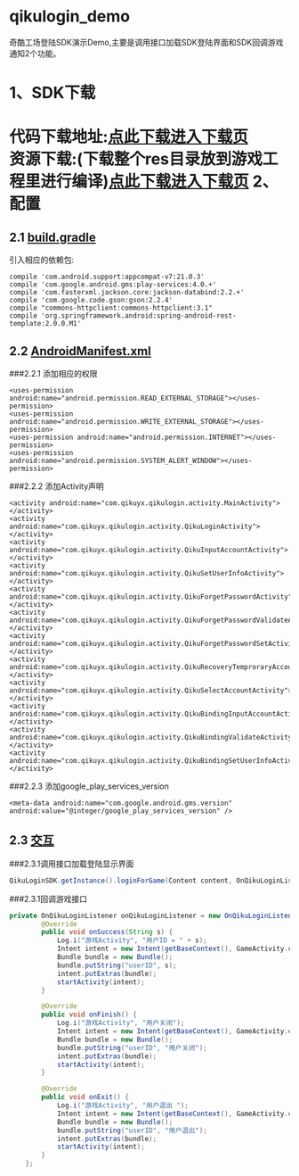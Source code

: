 # qikulogin_demo
奇酷工场登陆SDK演示Demo,主要是调用接口加载SDK登陆界面和SDK回调游戏通知2个功能。

1、SDK下载
====================
代码下载地址:<a href="https://github.com/hxchen/qikulogin_demo/blob/master/libs/" target="_blank">点此下载进入下载页</a>
<br>
资源下载:(下载整个res目录放到游戏工程里进行编译)<a href="https://github.com/hxchen/qikulogin_demo/tree/master/src/main/res" target="_blank">点此下载进入下载页</a>
2、配置
====================
2.1 <a href="https://github.com/hxchen/qikulogin_demo/blob/master/build.gradle" target="_blank">build.gradle</a>
---------------------
引入相应的依赖包:
```
compile 'com.android.support:appcompat-v7:21.0.3'
compile 'com.google.android.gms:play-services:4.0.+'
compile 'com.fasterxml.jackson.core:jackson-databind:2.2.+'
compile 'com.google.code.gson:gson:2.2.4'
compile "commons-httpclient:commons-httpclient:3.1"
compile 'org.springframework.android:spring-android-rest-template:2.0.0.M1'
```
2.2 <a href="https://github.com/hxchen/qikulogin_demo/blob/master/src/main/AndroidManifest.xml" target="_blank">AndroidManifest.xml</a>
---------------------
###2.2.1 添加相应的权限
```
<uses-permission android:name="android.permission.READ_EXTERNAL_STORAGE"></uses-permission>
<uses-permission android:name="android.permission.WRITE_EXTERNAL_STORAGE"></uses-permission>
<uses-permission android:name="android.permission.INTERNET"></uses-permission>
<uses-permission android:name="android.permission.SYSTEM_ALERT_WINDOW"></uses-permission>
```
###2.2.2 添加Activity声明
```
<activity android:name="com.qikuyx.qikulogin.activity.MainActivity"></activity>
<activity android:name="com.qikuyx.qikulogin.activity.QikuLoginActivity"></activity>
<activity android:name="com.qikuyx.qikulogin.activity.QikuInputAccountActivity"></activity>
<activity android:name="com.qikuyx.qikulogin.activity.QikuSetUserInfoActivity"></activity>
<activity android:name="com.qikuyx.qikulogin.activity.QikuForgetPasswordActivity"></activity>
<activity android:name="com.qikuyx.qikulogin.activity.QikuForgetPasswordValidateActivity"></activity>
<activity android:name="com.qikuyx.qikulogin.activity.QikuForgetPasswordSetActivity"></activity>
<activity android:name="com.qikuyx.qikulogin.activity.QikuRecoveryTemproraryAccountActivity"></activity>
<activity android:name="com.qikuyx.qikulogin.activity.QikuSelectAccountActivity"></activity>
<activity android:name="com.qikuyx.qikulogin.activity.QikuBindingInputAccountActivity"></activity>
<activity android:name="com.qikuyx.qikulogin.activity.QikuBindingValidateActivity"></activity>
<activity android:name="com.qikuyx.qikulogin.activity.QikuBindingSetUserInfoActivity"></activity>
```
###2.2.3 添加google_play_services_version
```
<meta-data android:name="com.google.android.gms.version" android:value="@integer/google_play_services_version" />
```
2.3 <a href="https://github.com/hxchen/qikulogin_demo/blob/master/src/main/java/com/qikuyx/qikulogin_demo/MainActivity.java" target="_blank">交互</a>
---------------------
###2.3.1调用接口加载登陆显示界面
```Java
QikuLoginSDK.getInstance().loginForGame(Content content, OnQikuLoginListener onQikuLoginListener);
```
###2.3.1回调游戏接口

```Java
private OnQikuLoginListener onQikuLoginListener = new OnQikuLoginListener() {
        @Override
        public void onSuccess(String s) {
            Log.i("游戏Activity", "用户ID = " + s);
            Intent intent = new Intent(getBaseContext(), GameActivity.class);
            Bundle bundle = new Bundle();
            bundle.putString("userID", s);
            intent.putExtras(bundle);
            startActivity(intent);
        }

        @Override
        public void onFinish() {
            Log.i("游戏Activity", "用户关闭");
            Intent intent = new Intent(getBaseContext(), GameActivity.class);
            Bundle bundle = new Bundle();
            bundle.putString("userID", "用户关闭");
            intent.putExtras(bundle);
            startActivity(intent);
        }

        @Override
        public void onExit() {
            Log.i("游戏Activity", "用户退出 ");
            Intent intent = new Intent(getBaseContext(), GameActivity.class);
            Bundle bundle = new Bundle();
            bundle.putString("userID", "用户退出");
            intent.putExtras(bundle);
            startActivity(intent);
        }
    };
```
